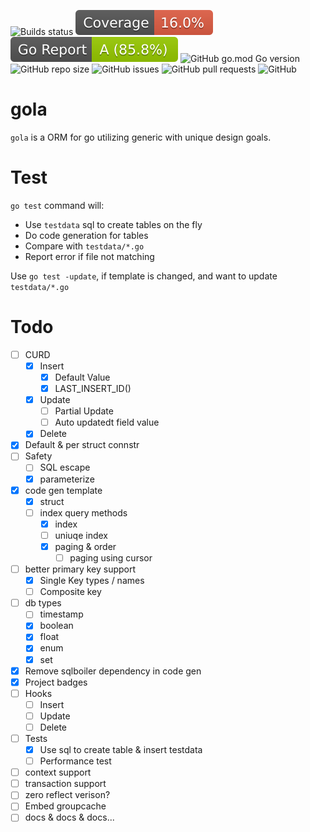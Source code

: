 ![Builds status](https://github.com/olachat/gola/actions/workflows/go.yml/badge.svg)
![Coverage](badges/coverage.svg)
![Go Report Card](badges/go-report-card.svg)
![GitHub go.mod Go version](https://img.shields.io/github/go-mod/go-version/olachat/gola)
![GitHub repo size](https://img.shields.io/github/repo-size/olachat/gola)
![GitHub issues](https://img.shields.io/github/issues-raw/olachat/gola)
![GitHub pull requests](https://img.shields.io/github/issues-pr/olachat/gola)
![GitHub](https://img.shields.io/github/license/olachat/gola)

# gola

`gola` is a ORM for go utilizing generic with unique design goals.

# Test

`go test` command will:

- Use `testdata` sql to create tables on the fly
- Do code generation for tables
- Compare with `testdata/*.go`
- Report error if file not matching

Use `go test -update`, if template is changed, and want to update `testdata/*.go`

# Todo

- [ ] CURD
  - [x] Insert
    - [x] Default Value
    - [x] LAST_INSERT_ID()
  - [x] Update
    - [ ] Partial Update
    - [ ] Auto updatedt field value
  - [x] Delete
- [x] Default & per struct connstr
- [ ] Safety
  - [ ] SQL escape
  - [x] parameterize
- [x] code gen template
  - [x] struct
  - [ ] index query methods
    - [x] index
    - [ ] uniuqe index
    - [x] paging & order
      - [ ] paging using cursor
- [ ] better primary key support
  - [x] Single Key types / names
  - [ ] Composite key
- [ ] db types
  - [ ] timestamp
  - [x] boolean
  - [x] float
  - [x] enum
  - [x] set
- [x] Remove sqlboiler dependency in code gen
- [x] Project badges
- [ ] Hooks
  - [ ] Insert
  - [ ] Update
  - [ ] Delete
- [ ] Tests
  - [x] Use sql to create table & insert testdata
  - [ ] Performance test
- [ ] context support
- [ ] transaction support
- [ ] zero reflect verison?
- [ ] Embed groupcache
- [ ] docs & docs & docs...
